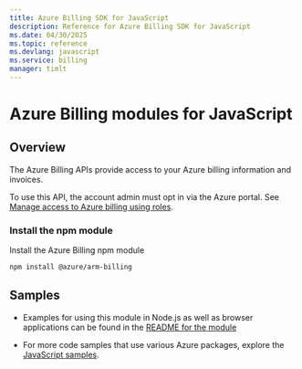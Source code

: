 ```yaml
---
title: Azure Billing SDK for JavaScript
description: Reference for Azure Billing SDK for JavaScript
ms.date: 04/30/2025
ms.topic: reference
ms.devlang: javascript
ms.service: billing
manager: timlt
---
```

# Azure Billing modules for JavaScript

## Overview
The Azure Billing APIs provide access to your Azure billing information and invoices.

To use this API, the account admin must opt in via the Azure portal. See [Manage access to Azure billing using roles](https://docs.microsoft.com/azure/billing/billing-manage-access).

### Install the npm module 

Install the Azure Billing npm module 

```bash
npm install @azure/arm-billing
```

## Samples

* Examples for using this module in Node.js as well as browser applications can be found in the [README for the module](https://www.npmjs.com/package/@azure/arm-billing)

* For more code samples that use various Azure packages, explore the [JavaScript samples](https://docs.microsoft.com/samples/browse/?languages=javascript).